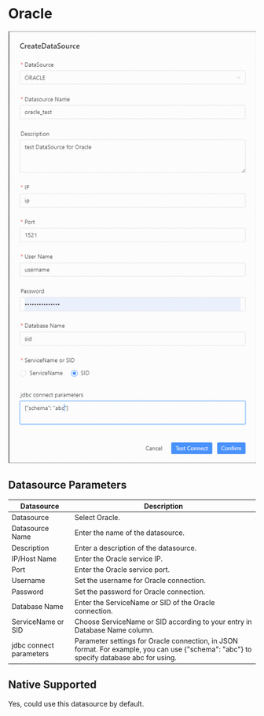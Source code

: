# Oracle

![oracle](../../../../img/new_ui/dev/datasource/oracle.png)

## Datasource Parameters

|     **Datasource**      |                      **Description**                                                                                                        |
|-------------------------|---------------------------------------------------------------------------------------------------------------------------------------------|
| Datasource              | Select Oracle.                                                                                                                              |
| Datasource Name         | Enter the name of the datasource.                                                                                                           |
| Description             | Enter a description of the datasource.                                                                                                      |
| IP/Host Name            | Enter the Oracle service IP.                                                                                                                |
| Port                    | Enter the Oracle service port.                                                                                                              |
| Username                | Set the username for Oracle connection.                                                                                                     |
| Password                | Set the password for Oracle connection.                                                                                                     |
| Database Name           | Enter the ServiceName or SID of the Oracle connection.                                                                                      |
| ServiceName or SID      | Choose ServiceName or SID according to your entry in Database Name column.                                                                  |
| jdbc connect parameters | Parameter settings for Oracle connection, in JSON format. For example, you can use {"schema": "abc"} to specify database abc for using.     |

## Native Supported

Yes, could use this datasource by default.
